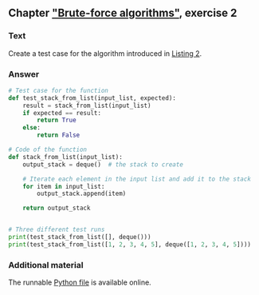 ## Chapter ["Brute-force algorithms"](https://comp-think.github.io/book/06.pdf), exercise 2

### Text
Create a test case for the algorithm introduced in [Listing 2](https://comp-think.github.io/book/06).

### Answer
```python
# Test case for the function
def test_stack_from_list(input_list, expected):
    result = stack_from_list(input_list)
    if expected == result:
        return True
    else:
        return False

# Code of the function
def stack_from_list(input_list):
    output_stack = deque()  # the stack to create

    # Iterate each element in the input list and add it to the stack
    for item in input_list:
        output_stack.append(item)

    return output_stack


# Three different test runs
print(test_stack_from_list([], deque()))
print(test_stack_from_list([1, 2, 3, 4, 5], deque([1, 2, 3, 4, 5])))
```

### Additional material
The runnable [Python file](exercise_2.py) is available online.

